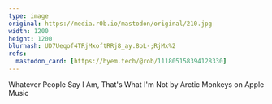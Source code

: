 ```yaml
---
type: image
original: https://media.r0b.io/mastodon/original/210.jpg
width: 1200
height: 1200
blurhash: UD7Ueqof4TRjMxoftRRj8_ay.8oL-;RjMx%2
refs:
  mastodon_card: [https://hyem.tech/@rob/111805158394128330]
---
```


Whatever People Say I Am, That's What I'm Not by Arctic Monkeys on Apple Music
